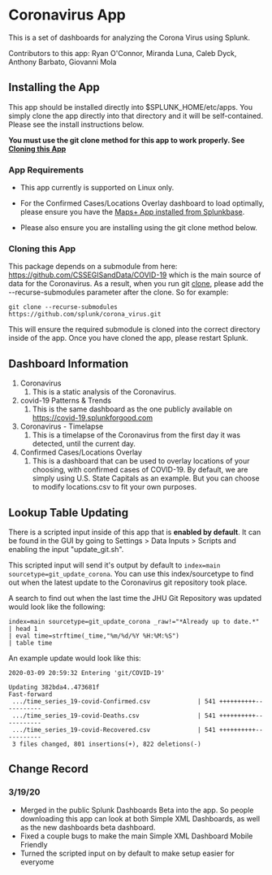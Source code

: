 # Coronavirus App

This is a set of dashboards for analyzing the Corona Virus using Splunk. 

Contributors to this app: Ryan O'Connor, Miranda Luna, Caleb Dyck, Anthony Barbato, Giovanni Mola

## Installing the App

This app should be installed directly into $SPLUNK_HOME/etc/apps. You simply clone the app directly into that directory and it will be self-contained. Please see the install instructions below. 

**You must use the git clone method for this app to work properly. See [Cloning this App](#cloning-this-app)**

### App Requirements

* This app currently is supported on Linux only. 

* For the Confirmed Cases/Locations Overlay dashboard to load optimally, please ensure you have the [Maps+ App installed from Splunkbase](https://splunkbase.splunk.com/app/3124/). 

* Please also ensure you are installing using the git clone method below. 

### Cloning this App

This package depends on a submodule from here: https://github.com/CSSEGISandData/COVID-19 which is the main source of data for the Coronavirus. As a result, when you run git [clone](https://help.github.com/en/github/creating-cloning-and-archiving-repositories/cloning-a-repository), please add the --recurse-submodules parameter after the clone. So for example:

`git clone --recurse-submodules https://github.com/splunk/corona_virus.git`

This will ensure the required submodule is cloned into the correct directory inside of the app. Once you have cloned the app, please restart Splunk. 

## Dashboard Information

1. Coronavirus 
    1. This is a static analysis of the Coronavirus. 
1. covid-19 Patterns & Trends
    1. This is the same dashboard as the one publicly available on https://covid-19.splunkforgood.com 
1. Coronavirus - Timelapse
    1. This is a timelapse of the Coronavirus from the first day it was detected, until the current day. 
1. Confirmed Cases/Locations Overlay
    1. This is a dashboard that can be used to overlay locations of your choosing, with confirmed cases of COVID-19. By default, we are simply using U.S. State Capitals as an example. But you can choose to modify locations.csv to fit your own purposes. 
    
## Lookup Table Updating

There is a scripted input inside of this app that is **enabled by default**. It can be found in the GUI by going to Settings > Data Inputs > Scripts and enabling the input "update_git.sh". 

This scripted input will send it's output by default to `index=main sourcetype=git_update_corona`. You can use this index/sourcetype to find out when the latest update to the Coronavirus git repository took place. 

A search to find out when the last time the JHU Git Repository was updated would look like the following:

```
index=main sourcetype=git_update_corona _raw!="*Already up to date.*" 
| head 1 
| eval time=strftime(_time,"%m/%d/%Y %H:%M:%S") 
| table time
```

An example update would look like this:

```
2020-03-09 20:59:32	Entering 'git/COVID-19'

Updating 382bda4..473681f
Fast-forward
 .../time_series_19-covid-Confirmed.csv             | 541 ++++++++++-----------
 .../time_series_19-covid-Deaths.csv                | 541 ++++++++++-----------
 .../time_series_19-covid-Recovered.csv             | 541 ++++++++++-----------
 3 files changed, 801 insertions(+), 822 deletions(-)
 ```
## Change Record
### 3/19/20
* Merged in the public Splunk Dashboards Beta into the app. So people downloading this app can look at both Simple XML Dashboards, as well as the new dashboards beta dashboard.
* Fixed a couple bugs to make the main Simple XML Dashboard Mobile Friendly
* Turned the scripted input on by default to make setup easier for everyome
